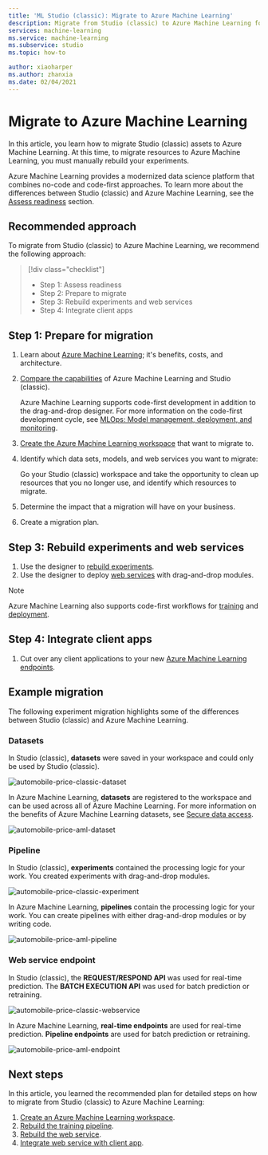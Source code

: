 ```yaml
---
title: 'ML Studio (classic): Migrate to Azure Machine Learning'
description: Migrate from Studio (classic) to Azure Machine Learning for a modernized data science platform.
services: machine-learning
ms.service: machine-learning
ms.subservice: studio
ms.topic: how-to

author: xiaoharper
ms.author: zhanxia
ms.date: 02/04/2021
---
```


# Migrate to Azure Machine Learning

In this article, you learn how to migrate Studio (classic) assets to Azure Machine Learning. At this time, to migrate resources to Azure Machine Learning, you must manually rebuild your experiments.

Azure Machine Learning provides a modernized data science platform that combines no-code and code-first approaches. To learn more about the differences between Studio (classic) and Azure Machine Learning, see the  [Assess readiness](#step-1-assess-readiness) section.


## Recommended approach

To migrate from Studio (classic) to Azure Machine Learning, we recommend the following approach:

> [!div class="checklist"]
> * Step 1: Assess readiness
> * Step 2: Prepare to migrate
> * Step 3: Rebuild experiments and web services
> * Step 4: Integrate client apps


## Step 1: Prepare for migration
1. Learn about [Azure Machine Learning](https://azure.microsoft.com/services/machine-learning/); it's benefits, costs, and architecture.

1. [Compare the capabilities](../overview-what-is-machine-learning-studio.md#ml-studio-classic-vs-azure-machine-learning-studio) of Azure Machine Learning and Studio (classic).
    
     Azure Machine Learning supports code-first development in addition to the drag-and-drop designer. For more information on the code-first development cycle, see [MLOps: Model management, deployment, and monitoring](../concept-model-management-and-deployment.md).

1. [Create the Azure Machine Learning workspace](../how-to-manage-workspace.md#create-a-workspace) that want to migrate to.

1. Identify which data sets, models, and web services you want to migrate:
    
    Go your Studio (classic) workspace and take the opportunity to clean up resources that you no longer use, and identify which resources to migrate.

1. Determine the impact that a migration will have on your business.

1. Create a migration plan.

## Step 3: Rebuild experiments and web services

1. Use the designer to [rebuild experiments](migrate-rebuild-experiment.md).
1. Use the designer to deploy [web services](migrate-rebuild-web-service.md) with drag-and-drop modules.

> [!NOTE]
> Azure Machine Learning also supports code-first workflows for [training](../how-to-set-up-training-targets.md) and [deployment](../how-to-deploy-and-where.md).

## Step 4: Integrate client apps

1. Cut over any client applications to your new [Azure Machine Learning endpoints](migrate-rebuild-integrate-with-client-app.md).

## Example migration

The following experiment migration highlights some of the differences between Studio (classic) and Azure Machine Learning.

### Datasets

In Studio (classic), **datasets** were saved in your workspace and could only be used by Studio (classic).

![automobile-price-classic-dataset](./media/migrate-overview/studio-classic-dataset.png)

In Azure Machine Learning, **datasets** are registered to the workspace and can be used across all of Azure Machine Learning. For more information on the benefits of Azure Machine Learning datasets, see [Secure data access](../concept-data.md#reference-data-in-storage-with-datasets).

![automobile-price-aml-dataset](./media/migrate-overview/aml-dataset.png)

### Pipeline

In Studio (classic), **experiments** contained the processing logic for your work. You created experiments with drag-and-drop modules.


![automobile-price-classic-experiment](./media/migrate-overview/studio-classic-experiment.png)

In Azure Machine Learning, **pipelines** contain the processing logic for your work. You can create pipelines with either drag-and-drop modules or by writing code.

![automobile-price-aml-pipeline](./media/migrate-overview/aml-pipeline.png)

### Web service endpoint

In Studio (classic), the **REQUEST/RESPOND API** was used for real-time prediction. The **BATCH EXECUTION API** was used for batch prediction or retraining.

![automobile-price-classic-webservice](./media/migrate-overview/studio-classic-web-service.png)

In Azure Machine Learning, **real-time endpoints** are used for real-time prediction. **Pipeline endpoints** are used for  batch prediction or retraining.

![automobile-price-aml-endpoint](./media/migrate-overview/aml-endpoint.png)


## Next steps

In this article, you learned the recommended plan for  detailed steps on how to migrate from Studio (classic) to Azure Machine Learning:

1. [Create an Azure Machine Learning workspace](../how-to-manage-workspace.md#create-a-workspace).
1. [Rebuild the training pipeline](migrate-rebuild-experiment.md).
1. [Rebuild the web service](migrate-rebuild-web-service.md).
1. [Integrate web service with client app](migrate-rebuild-integrate-with-client-app.md).






